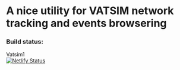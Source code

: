 # A nice utility for VATSIM network tracking and events browsering

### Build status:
Vatsim1  
[![Netlify Status](https://api.netlify.com/api/v1/badges/cfebd7dd-4425-4760-9c79-8434d5530323/deploy-status)](https://api.netlify.com/api/v1/badges/cfebd7dd-4425-4760-9c79-8434d5530323/deploy-status)

